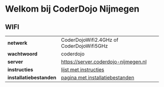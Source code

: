 # Welkom bij CoderDojo Nijmegen

## WIFI

|                          |                                                                                    |
|--------------------------|------------------------------------------------------------------------------------|
| **netwerk**              | CoderDojoWifi2.4GHz of CoderDojoWifi5GHz                                           |
| **wachtwoord**           | coderdojo                                                                          |
| **server**               | https://server.coderdojo-nijmegen.nl                                               |
| **instructies**          | [lijst met instructies](/instructies)                                              | 
| **installatiebestanden** | [pagina met installatiebestanden](https://installers.server.coderdojo-nijmegen.nl) |
